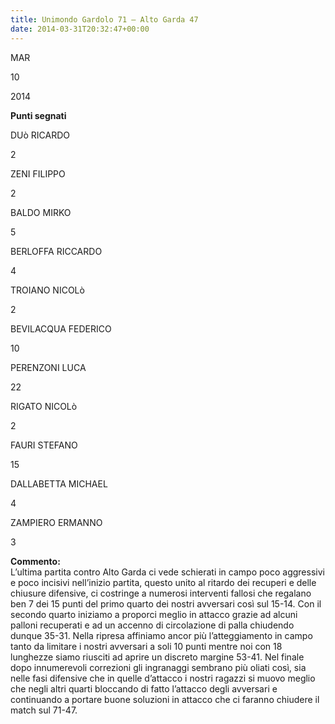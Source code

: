 ```yaml
---
title: Unimondo Gardolo 71 – Alto Garda 47
date: 2014-03-31T20:32:47+00:00
---
```

MAR

10

2014

**Punti segnati**

DUò RICARDO

2

ZENI FILIPPO

2

BALDO MIRKO

5

BERLOFFA RICCARDO

4

TROIANO NICOLò

2

BEVILACQUA FEDERICO

10

PERENZONI LUCA

22

RIGATO NICOLò

2

FAURI STEFANO

15

DALLABETTA MICHAEL

4

ZAMPIERO ERMANNO

3

**Commento:**  
L’ultima partita contro Alto Garda ci vede schierati in campo poco aggressivi e poco incisivi nell’inizio partita, questo unito al ritardo dei recuperi e delle chiusure difensive, ci costringe a numerosi interventi fallosi che regalano ben 7 dei 15 punti del primo quarto dei nostri avversari così sul 15-14. Con il secondo quarto iniziamo a proporci meglio in attacco grazie ad alcuni palloni recuperati e ad un accenno di circolazione di palla chiudendo dunque 35-31. Nella ripresa affiniamo ancor più l’atteggiamento in campo tanto da limitare i nostri avversari a soli 10 punti mentre noi con 18 lunghezze siamo riusciti ad aprire un discreto margine 53-41. Nel finale dopo innumerevoli correzioni gli ingranaggi sembrano più oliati così, sia nelle fasi difensive che in quelle d’attacco i nostri ragazzi si muovo meglio che negli altri quarti bloccando di fatto l’attacco degli avversari e continuando a portare buone soluzioni in attacco che ci faranno chiudere il match sul 71-47.